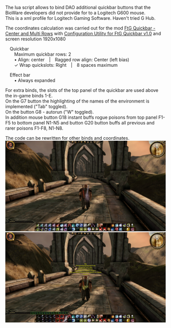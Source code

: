 The lua script allows to bind DAO additional quickbar buttons that the BioWare developers did not provide for to a Logitech G600 mouse.  
This is a xml profile for Logitech Gaming Software. Haven't tried G Hub.

The coordinates calculation was carried out for the mod [FtG Quickbar - Center and Multi Rows](https://www.nexusmods.com/dragonage/mods/2784)
with [Configuration Utility for FtG Quickbar v1.0](https://www.nexusmods.com/dragonage/mods/2784?tab=files) and screen resolution 1920x1080  

&emsp;Quickbar  
&emsp;&emsp;Maximum quickbar rows: 2  
&emsp;&emsp;• Align: center&emsp;|&emsp;Ragged row align: Center (left bias)  
&emsp;&emsp;✓ Wrap quickslots: Right&emsp;|&emsp;8 spaces maximum

&emsp;Effect bar  
&emsp;&emsp;• Always expanded

For extra binds, the slots of the top panel of the quickbar are used above the in-game binds 1-E.  
On the G7 button the highlighting of the names of the environment is implemented ("Tab" toggled).  
On the button G8 - autorun ("W" toggled).  
In addition mouse button G18 instant buffs rogue poisons from top panel F1-F5 to bottom panel N1-N5
and button G20 button buffs all previous and rarer poisons F1-F8, N1-N8.

The code can be rewritten for other binds and coordinates.
![alt text](https://github.com/User15873425/DragonAgeOrigins-LogitechG600-Binds-n-InstantBuffs-Script/blob/main/Screenshot20230527051516907.jpg?raw=true)
![alt text](https://github.com/User15873425/DragonAgeOrigins-LogitechG600-Binds-n-InstantBuffs-Script/blob/main/Screenshot20230527051518958.jpg?raw=true)
